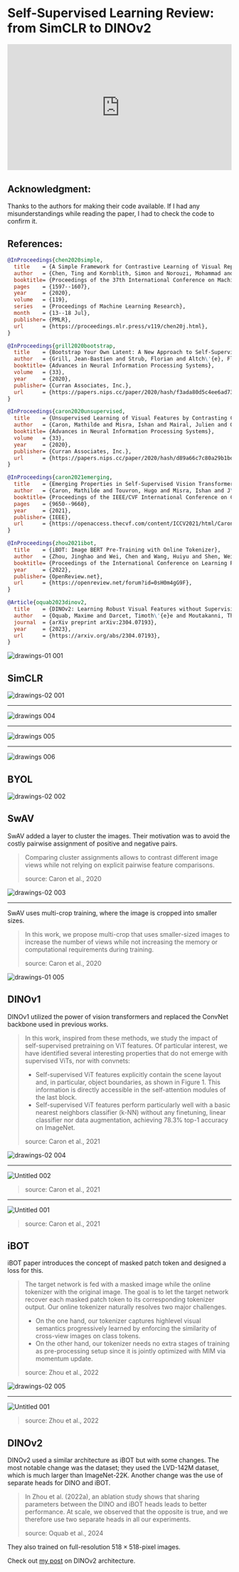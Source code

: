 # Self-Supervised Learning Review: from SimCLR to DINOv2

<head>
  <link rel="stylesheet" href="https://cdn.jsdelivr.net/npm/katex@0.16.8/dist/katex.min.css">
  <script src="https://cdn.jsdelivr.net/npm/katex@0.16.8/dist/katex.min.js"></script>
  <script src="https://cdn.jsdelivr.net/npm/katex@0.16.8/dist/contrib/auto-render.min.js"></script>
</head>

<div style="position: relative; padding-bottom: 56.25%; height: 0; overflow: hidden;">
  <iframe style="position: absolute; top: 0; left: 0; width: 100%; height: 100%;" src="https://www.youtube.com/embed/G6c6zk0RhRM" frameborder="0" allowfullscreen></iframe>
</div>

## Acknowledgment:
Thanks to the authors for making their code available. If I had any misunderstandings while reading the paper, I had to check the code to confirm it.

## References:
```bibtex
@InProceedings{chen2020simple,
  title    = {A Simple Framework for Contrastive Learning of Visual Representations},
  author   = {Chen, Ting and Kornblith, Simon and Norouzi, Mohammad and Hinton, Geoffrey},
  booktitle= {Proceedings of the 37th International Conference on Machine Learning},
  pages    = {1597--1607},
  year     = {2020},
  volume   = {119},
  series   = {Proceedings of Machine Learning Research},
  month    = {13--18 Jul},
  publisher= {PMLR},
  url      = {https://proceedings.mlr.press/v119/chen20j.html},
}
```
```bibtex
@InProceedings{grill2020bootstrap,
  title    = {Bootstrap Your Own Latent: A New Approach to Self-Supervised Learning},
  author   = {Grill, Jean-Bastien and Strub, Florian and Altch\'{e}, Florent and Tallec, Corentin and Richemond, Pierre and Buchatskaya, Elena and Doersch, Carl and Pires, Bernardo Avila and Guo, Zhaohan and Gheshlaghi Azar, Mohammad and Piot, Bilal and Kavukcuoglu, Koray and Munos, R\'{e}mi and Valko, Michal},
  booktitle= {Advances in Neural Information Processing Systems},
  volume   = {33},
  year     = {2020},
  publisher= {Curran Associates, Inc.},
  url      = {https://papers.nips.cc/paper/2020/hash/f3ada80d5c4ee6ad7316347209072cdc-Abstract.html},
}
```
```bibtex
@InProceedings{caron2020unsupervised,
  title    = {Unsupervised Learning of Visual Features by Contrasting Cluster Assignments},
  author   = {Caron, Mathilde and Misra, Ishan and Mairal, Julien and Goyal, Priya and Bojanowski, Piotr and Joulin, Armand},
  booktitle= {Advances in Neural Information Processing Systems},
  volume   = {33},
  year     = {2020},
  publisher= {Curran Associates, Inc.},
  url      = {https://papers.nips.cc/paper/2020/hash/d89a66c7c80a29b1bdbab0f2a1a94af8-Abstract.html},
}
```
```bibtex
@InProceedings{caron2021emerging,
  title    = {Emerging Properties in Self-Supervised Vision Transformers},
  author   = {Caron, Mathilde and Touvron, Hugo and Misra, Ishan and J\'{e}gou, Herv\'{e} and Mairal, Julien and Bojanowski, Piotr and Joulin, Armand},
  booktitle= {Proceedings of the IEEE/CVF International Conference on Computer Vision},
  pages    = {9650--9660},
  year     = {2021},
  publisher= {IEEE},
  url      = {https://openaccess.thecvf.com/content/ICCV2021/html/Caron_Emerging_Properties_in_Self-Supervised_Vision_Transformers_ICCV_2021_paper.html},
}
```
```bibtex
@InProceedings{zhou2021ibot,
  title    = {iBOT: Image BERT Pre-Training with Online Tokenizer},
  author   = {Zhou, Jinghao and Wei, Chen and Wang, Huiyu and Shen, Wei and Xie, Cihang and Yuille, Alan and Kong, Tao},
  booktitle= {Proceedings of the International Conference on Learning Representations},
  year     = {2022},
  publisher= {OpenReview.net},
  url      = {https://openreview.net/forum?id=0sH0m4gG9F},
}
```
```bibtex
@Article{oquab2023dinov2,
  title    = {DINOv2: Learning Robust Visual Features without Supervision},
  author   = {Oquab, Maxime and Darcet, Timoth\'{e}e and Moutakanni, Th\'{e}o and Vo, Huy V. and Szafraniec, Marc and Khalidov, Vasil and Fernandez, Pierre and Haziza, Daniel and Massa, Francisco and El-Nouby, Alaaeldin and Howes, Russell and Huang, Po-Yu and Jewell, Huub and Li, Anna and neverov, Ishan Misra and Dovrat, Guilherme and Quliyev, Abhimanyu and Kundu, Konstantin and Malik, David and Potter, Judy and Kitchen, Quentin and Beaune, Eric and Souslan, Jacob and Robert, Pierre and Yang, Jiahui and Alwala, Jia and Xu, Tian and Xu, Yossi and Tay, Chen and Vo, Matthieu and Benhamou, Th\'{e}o and Monasse, Piotr and Blankevoort, Christoph and Dovrat, Tim and Mairal, Julien and Mairal, Inderjit and Mairal, Jean and Joulin, Armand and Misra, Ishan and Jegou, Herve},
  journal  = {arXiv preprint arXiv:2304.07193},
  year     = {2023},
  url      = {https://arxiv.org/abs/2304.07193},
}
```

![drawings-01 001](https://github.com/user-attachments/assets/db07ce41-fff7-41fa-a648-186d4d8cf9af)


## SimCLR

![drawings-02 001](https://github.com/user-attachments/assets/c9c19cde-0bac-43ba-be8c-dc1508615a18)

---

![drawings 004](https://github.com/user-attachments/assets/be97b241-8429-4f1f-8230-ba1db6aec673)

---

![drawings 005](https://github.com/user-attachments/assets/77304cbd-1369-4a29-b773-43f0c139ea5b)

---

![drawings 006](https://github.com/user-attachments/assets/fa5b86ae-7cc6-43c2-b66d-d5df9227da8a)

## BYOL

![drawings-02 002](https://github.com/user-attachments/assets/2e2e32a7-67e9-4ff1-a795-650273c8e3a6)

## SwAV

SwAV added a layer to cluster the images. Their motivation was to avoid the costly pairwise assignment of positive and negative pairs.

> Comparing cluster assignments allows to contrast different image views while not relying on explicit pairwise feature comparisons.
>
> source: Caron et al., 2020

![drawings-02 003](https://github.com/user-attachments/assets/f38b09c6-1960-4c9f-9757-2b711a5071bc)

---

SwAV uses multi-crop training, where the image is cropped into smaller sizes.

> In this work, we propose multi-crop that uses smaller-sized images to increase the number of views while not increasing the memory or computational requirements during training.
>
> source: Caron et al., 2020

![drawings-01 005](https://github.com/user-attachments/assets/a9cc28c0-f000-4be4-b639-9a8e1fcfead6)


## DINOv1

DINOv1 utilized the power of vision transformers and replaced the ConvNet backbone used in previous works.

> In this work, inspired from these methods, we study the impact of self-supervised pretraining on ViT features. Of particular interest, we have identified several interesting properties that do not emerge with supervised ViTs, nor with convnets:
> * Self-supervised ViT features explicitly contain the scene layout and, in particular, object boundaries, as shown in Figure 1. This information is directly accessible in the self-attention modules of the last block.
> * Self-supervised ViT features perform particularly well with a basic nearest neighbors classifier (k-NN) without any finetuning, linear classifier nor data augmentation, achieving 78.3% top-1 accuracy on ImageNet.
>
> source: Caron et al., 2021

![drawings-02 004](https://github.com/user-attachments/assets/b2777775-3c6e-4925-bd56-f4aff743ec90)

---

![Untitled 002](https://github.com/user-attachments/assets/e3d7d9b2-220f-445b-97cb-c944027ca967)
> source: Caron et al., 2021

---

![Untitled 001](https://github.com/user-attachments/assets/5fa6cae6-f3c2-400e-86b5-55ec3ac1c606)
> source: Caron et al., 2021


## iBOT

iBOT paper introduces the concept of masked patch token and designed a loss for this.

> The target network is fed with a masked image while the online tokenizer with the original image. The goal is to let the target network recover each masked patch token to its corresponding tokenizer output. Our online tokenizer naturally resolves two major challenges.
> * On the one hand, our tokenizer captures highlevel visual semantics progressively learned by enforcing the similarity of cross-view images on class tokens.
> * On the other hand, our tokenizer needs no extra stages of training as pre-processing setup since it is jointly optimized with MIM via momentum update.
>   
> source: Zhou et al., 2022


![drawings-02 005](https://github.com/user-attachments/assets/c7f16023-eb8d-4774-90af-d58d5f3806e2)

---

![Untitled 001](https://github.com/user-attachments/assets/8fef8c50-9cbf-4e48-b425-9558095f8f2e)
> source: Zhou et al., 2022

## DINOv2
DINOv2 used a similar architecture as iBOT but with some changes. The most notable change was the dataset; they used the LVD-142M dataset, which is much larger than ImageNet-22K. Another change was the use of separate heads for DINO and iBOT. 

> In Zhou et al. (2022a), an ablation study shows that sharing parameters between the DINO and iBOT heads leads to better performance. At scale, we observed that the opposite is true, and we therefore use two separate heads in all our experiments.
>   
> source: Oquab et al., 2024


They also trained on full-resolution $518 \times 518$-pixel images.

Check out [my post](https://mashaan14.github.io/YouTube-channel/self_supervised_learning/2025_05_12_DINOv2) on DINOv2 architecture.


<script>
  document.addEventListener("DOMContentLoaded", function() {
    renderMathInElement(document.body, {
      delimiters: [
        {left: '$$', right: '$$', display: true}, // Display math (e.g., equations on their own line)
        {left: '$', right: '$', display: false},  // Inline math (e.g., within a sentence)
        {left: '\\(', right: '\\)', display: false}, // Another way to write inline math
        {left: '\\[', right: '\\]', display: true}   // Another way to write display math
      ]
    });
  });
</script>
